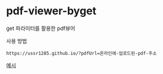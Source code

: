 # pdf-viewer-byget
 get 파라미터를 활용한 pdf뷰어 

사용 방법
```
https://ussr1285.github.io/?pdfUrl=온라인에-업로드된-pdf-주소
```

[예시](https://ussr1285.github.io/?pdfUrl=https://raw.github.com/ussr1285/pdf-viewer-byget/blob/main/test-pdf-sample.pdf)
